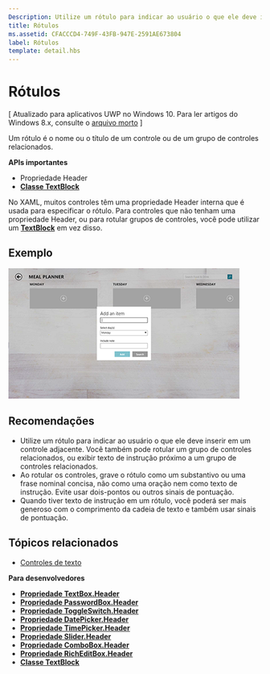 ```yaml
---
Description: Utilize um rótulo para indicar ao usuário o que ele deve inserir em um controle adjacente. Você também pode rotular um grupo de controles relacionados ou exibir texto de instrução próximo a um grupo de controles relacionados.
title: Rótulos
ms.assetid: CFACCCD4-749F-43FB-947E-2591AE673804
label: Rótulos
template: detail.hbs
---
```


# Rótulos


\[ Atualizado para aplicativos UWP no Windows 10. Para ler artigos do Windows 8.x, consulte o [arquivo morto](http://go.microsoft.com/fwlink/p/?linkid=619132) \]

Um rótulo é o nome ou o título de um controle ou de um grupo de controles relacionados.

**APIs importantes**

-   Propriedade Header
-   [**Classe TextBlock**](https://msdn.microsoft.com/library/windows/apps/br209652)


No XAML, muitos controles têm uma propriedade Header interna que é usada para especificar o rótulo. Para controles que não tenham uma propriedade Header, ou para rotular grupos de controles, você pode utilizar um [**TextBlock**](https://msdn.microsoft.com/library/windows/apps/br209652) em vez disso.


## Exemplo


![uma captura de tela que ilustra o controle de rótulo padrão](images/label-standard.png)

## <span id="Recommendations"></span><span id="recommendations"></span><span id="RECOMMENDATIONS"></span>Recomendações


-   Utilize um rótulo para indicar ao usuário o que ele deve inserir em um controle adjacente. Você também pode rotular um grupo de controles relacionados, ou exibir texto de instrução próximo a um grupo de controles relacionados.
-   Ao rotular os controles, grave o rótulo como um substantivo ou uma frase nominal concisa, não como uma oração nem como texto de instrução. Evite usar dois-pontos ou outros sinais de pontuação.
-   Quando tiver texto de instrução em um rótulo, você poderá ser mais generoso com o comprimento da cadeia de texto e também usar sinais de pontuação.

## <span id="related_topics"></span>Tópicos relacionados


* [Controles de texto](text-controls.md)

**Para desenvolvedores**
* [**Propriedade TextBox.Header**](https://msdn.microsoft.com/library/windows/apps/dn252861)
* [**Propriedade PasswordBox.Header**](https://msdn.microsoft.com/library/windows/apps/dn299051)
* [**Propriedade ToggleSwitch.Header**](https://msdn.microsoft.com/library/windows/apps/br209713)
* [**Propriedade DatePicker.Header**](https://msdn.microsoft.com/library/windows/apps/dn279460)
* [**Propriedade TimePicker.Header**](https://msdn.microsoft.com/library/windows/apps/dn299286)
* [**Propriedade Slider.Header**](https://msdn.microsoft.com/library/windows/apps/dn252829)
* [**Propriedade ComboBox.Header**](https://msdn.microsoft.com/library/windows/apps/dn279416)
* [**Propriedade RichEditBox.Header**](https://msdn.microsoft.com/library/windows/apps/dn252726)
* [**Classe TextBlock**](https://msdn.microsoft.com/library/windows/apps/br209652)

 

 






<!--HONumber=Mar16_HO1-->


